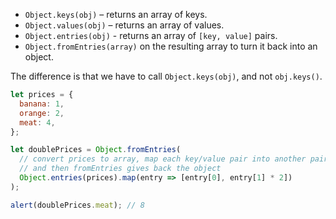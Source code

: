 - `Object.keys(obj)` – returns an array of keys.
- `Object.values(obj)` – returns an array of values.
- `Object.entries(obj)` - returns an array of `[key, value]` pairs.
- `Object.fromEntries(array)` on the resulting array to turn it back into an object.

The difference is that we have to call `Object.keys(obj)`, and not `obj.keys()`.

```javascript
let prices = {
  banana: 1,
  orange: 2,
  meat: 4,
};

let doublePrices = Object.fromEntries(
  // convert prices to array, map each key/value pair into another pair
  // and then fromEntries gives back the object
  Object.entries(prices).map(entry => [entry[0], entry[1] * 2])
);

alert(doublePrices.meat); // 8
```